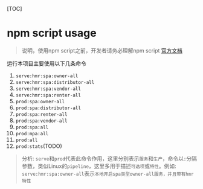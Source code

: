 [TOC]

# npm script usage

> 说明，使用npm script之前，开发者请务必理解npm script [官方文档](https://docs.npmjs.com/misc/scripts)

运行本项目主要使用以下几条命令

1. `serve:hmr:spa:owner-all`
2. `serve:hmr:spa:distributor-all`
3. `serve:hmr:spa:vendor-all`
4. `serve:hmr:spa:renter-all`
5. `prod:spa:owner-all`
6. `prod:spa:distributor-all`
7. `prod:spa:renter-all`
8. `prod:spa:vendor-all`
9. `prod:spa:all`
10. `prod:mpa:all`
11. `prod:all`
12. `prod:stats`(TODO)

> 分析: `serve`和`prod`代表此命令作用，这里分别表示`服务`和`生产`，命令以`:`分隔参数，类似Linux的`pipeline`，这里多用于描述`可选项`或`特性`。例如: `serve:hmr:spa:owner-all`表示`本地开启spa类型owner-all服务，并且带有hmr特性`
